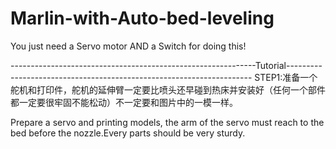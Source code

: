 # Marlin-with-Auto-bed-leveling
You just need a Servo motor AND a Switch for doing this!



-------------------------------------------------------------Tutorial---------------------------------------------------------------------
STEP1:准备一个舵机和打印件，舵机的延伸臂一定要比喷头还早碰到热床并安装好（任何一个部件都一定要很牢固不能松动）不一定要和图片中的一模一样。

Prepare a servo and printing models, the arm of the servo must reach to the bed before the nozzle.Every parts should be very sturdy.
